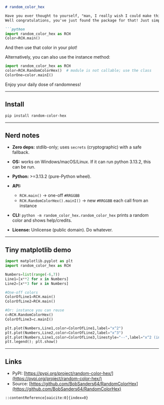 ````markdown
# random_color_hex

Have you ever thought to yourself, "man, I really wish I could make this plot a random color so debugging is less boring."
Well congratulations, you've just found the package for that! Just simply do:

```python
import random_color_hex as RCH
Color=RCH.main()
````

And then use that color in your plot!

Alternatively, you can also use the instance method:

```python
import random_color_hex as RCH
color=RCH.RandomColorHex()  # module is not callable; use the class
ColorOne=color.mainI()
```

Enjoy your daily dose of randomness!

---

## Install

```bash
pip install random-color-hex
```

---

## Nerd notes

* **Zero deps:** stdlib-only; uses `secrets` (cryptographic) with a safe fallback.
* **OS:** works on Windows/macOS/Linux. If it can run python 3.13.2, this can be run.
* **Python:** >=3.13.2 (pure-Python wheel).
* **API:**

  * `RCH.main()` → one-off `#RRGGBB`
  * `RCH.RandomColorHex().mainI()` → new `#RRGGBB` each call from an instance
* **CLI:** `python -m random_color_hex.random_color_hex` prints a random color and shows help/credits.
* **License:** Unlicense (public domain). Do whatever.

---

## Tiny matplotlib demo

```python
import matplotlib.pyplot as plt
import random_color_hex as RCH

Numbers=list(range(-6,7))
Line1=[x**2 for x in Numbers]
Line2=[x**3 for x in Numbers]

#One-off colors
ColorOfLine1=RCH.main()
ColorOfLine2=RCH.main()

#Or: instance you can reuse
c=RCH.RandomColorHex()
ColorOfLine3=c.mainI()

plt.plot(Numbers,Line1,color=ColorOfLine1,label="x^2")
plt.plot(Numbers,Line2,color=ColorOfLine2,label="x^3")
plt.plot(Numbers,Line1,color=ColorOfLine3,linestyle="--",label="x^2 (inst)")
plt.legend(); plt.show()
```

---

## Links

* PyPI: [https://pypi.org/project/random-color-hex/](https://pypi.org/project/random-color-hex/)
* Source: [https://github.com/BobSanders64/RandomColorHex](https://github.com/BobSanders64/RandomColorHex)

```
::contentReference[oaicite:0]{index=0}
```
